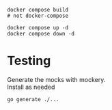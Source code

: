

```
docker compose build
# not docker-compose

docker compose up -d
docker compose down -d
```



# Testing
Generate the mocks with mockery.  
Install as needed

```
go generate ./...
```